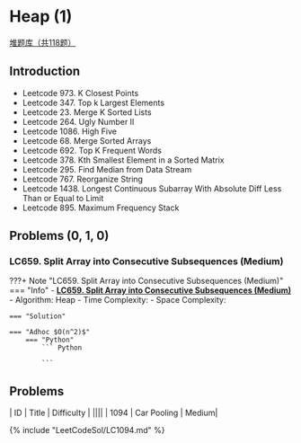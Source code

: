 # Heap (1)

<a href="https://leetcode-cn.com/tag/heap-priority-queue/problemset/" target="_blank">堆题库（共118题）</a>

## Introduction
- Leetcode 973. K Closest Points
- Leetcode 347. Top k Largest Elements
- Leetcode 23. Merge K Sorted Lists
- Leetcode 264. Ugly Number II
- Leetcode 1086. High Five
- Leetcode 68. Merge Sorted Arrays
- Leetcode 692. Top K Frequent Words
- Leetcode 378. Kth Smallest Element in a Sorted Matrix
- Leetcode 295. Find Median from Data Stream
- Leetcode 767. Reorganize String
- Leetcode 1438. Longest Continuous Subarray With Absolute Diff Less Than or Equal to Limit
- Leetcode 895. Maximum Frequency Stack

## Problems (0, 1, 0)
### LC659. Split Array into Consecutive Subsequences (Medium)
???+ Note "LC659. Split Array into Consecutive Subsequences (Medium)"
    === "Info"
        - **<a href="https://leetcode-cn.com/problems/split-array-into-consecutive-subsequences/" target="_blank">LC659. Split Array into Consecutive Subsequences (Medium)</a>**
        - Algorithm: Heap
        - Time Complexity: 
        - Space Complexity: 
        
    === "Solution"        

    === "Adhoc $O(n^2)$"
        === "Python"
            ``` Python            

            ```   
            
## Problems
| ID   | Title | Difficulty |
||||
| 1094  | Car Pooling | Medium|

{% include "LeetCodeSol/LC1094.md" %}

